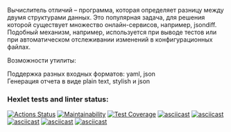 Вычислитель отличий – программа, которая определяет разницу между двумя структурами данных. Это популярная задача, для решения которой существует множество онлайн-сервисов, например, jsondiff. Подобный механизм, например, используется при выводе тестов или при автоматическом отслеживании изменений в конфигурационных файлах.

Возможности утилиты:

Поддержка разных входных форматов: yaml, json  
Генерация отчета в виде plain text, stylish и json

### Hexlet tests and linter status:
[![Actions Status](https://github.com/code-begemot/python-project-50/actions/workflows/hexlet-check.yml/badge.svg)](https://github.com/code-begemot/python-project-50/actions)
[![Maintainability](https://api.codeclimate.com/v1/badges/6d1aacfc7d19720edcd3/maintainability)](https://codeclimate.com/github/code-begemot/python-project-50/maintainability)
[![Test Coverage](https://api.codeclimate.com/v1/badges/6d1aacfc7d19720edcd3/test_coverage)](https://codeclimate.com/github/code-begemot/python-project-50/test_coverage)
[![asciicast](https://asciinema.org/a/637521.svg)](https://asciinema.org/a/637521)
[![asciicast](https://asciinema.org/a/637523.svg)](https://asciinema.org/a/637523)
[![asciicast](https://asciinema.org/a/637524.svg)](https://asciinema.org/a/637524)
[![asciicast](https://asciinema.org/a/637525.svg)](https://asciinema.org/a/637525)
[![asciicast](https://asciinema.org/a/637526.svg)](https://asciinema.org/a/637526)
